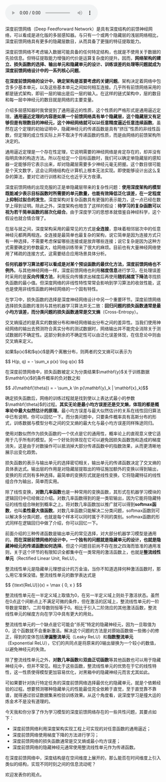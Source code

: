 <audio title="23 深度学习 _ 前方有路，未来可期：深度前馈网络" src="https://static001.geekbang.org/resource/audio/85/09/85714aa92045ae1bc4b065b5dc64a709.mp3" controls="controls"></audio> 
<p>深度前馈网络（Deep Feedforward Network）是具有深度结构的前馈神经网络，可以看成是进化版的多层感知器。与只有一个或两个隐藏层的浅层网络相比，深度前馈网络具有更多的隐藏层数目，从而具备了更强的特征提取能力。</p>
<p>深度前馈网络不考虑输入数据可能具备的任何特定结构，也就是不使用关于数据的先验信息。但特征提取能力增强的代价是运算复杂度的提升。因而，<strong>网络架构的建立、损失函数的选择、输出单元和隐藏单元的设计、训练误差的处理等问题就成为深度前馈网络设计中的一系列核心问题</strong>。</p>
<p><strong>在深度前馈网络的设计中，确定架构是首要考虑的关键问题</strong>。架构决定着网络中包含多少基本单元，以及这些基本单元之间如何相互连接。几乎所有前馈网络采用的都是链式架构，即前一层的输出是后一层的输入。在这样的链式架构中，层的数目和每一层中神经元的数目就是网络的主要变量。</p>
<p>介绍多层感知器时我曾提到了通用逼近的性质，这个性质的严格形式是通用逼近定理。<strong>通用逼近定理的内容是如果一个前馈网络具有单个隐藏层，这个隐藏层又有足够但是有限数目的神经元，这个神经网络就可以以任意精度逼近任意连续函数</strong>。虽然在这个定理的初始证明中，隐藏神经元的传递函数是具有“挤压”性质的非线性函数，但定理的成立性实际上并不取决于传递函数的性质，而是由网络的前馈架构所决定的。</p>
<p>通用逼近定理是一个存在性定理，它说明需要的神经网络是肯定存在的，却并没有指明具体的构造方法。所以在给定一个目标函数时，我们可以确定单隐藏层的感知器一定能够将它表示出来，却对隐藏层需要多少神经元毫无把握。这个数目很可能是个天文数字，这会让网络结构在计算机上根本无法实现。即使能够设计出这么复杂的算法，要对它进行训练和泛化也近乎天方夜谭。</p>
<!-- [[[read_end]]] -->
<p>深度前馈网络的出现克服的正是单隐藏层带来的复杂性问题：<strong>使用深度架构的模型既能减少表示目标函数时所需要的单元数量，也能有效降低泛化误差，在一定程度上抑制过拟合的发生</strong>。深度架构对复杂函数具有更强的表示能力，这一点已经在数学上得到证明。除此之外，深度架构也暗含了这样的假设：<strong>待学习的复杂函数可以视为若干简单函数的层次化结合</strong>。由于深度学习的思想本就借鉴自神经科学，这个假设也就合情合理了。</p>
<p>在层与层之间，深度架构采用的最常见的方式是<strong>全连接</strong>，意味着相邻层次中的任意神经元都两两相连。全连接是最简单也最复杂的架构，说它简单是因为连接方式只有一种选择，不需要考虑保留哪些连接或是放弃哪些连接；说它复杂是因为这种方式需要确定的参数最大，给网络训练带来了很大的麻烦。目前也有大量神经网络使用了稀疏的连接方式，这需要结合应用场景具体分析。</p>
<p><strong>任何机器学习算法都可以看成是对某个预设函数的最优化方法，深度前馈网络也不例外</strong>。与其他神经网络一样，深度前馈网络也利用<strong>梯度信息</strong>进行学习，在处理误差时采用的是<strong>反向传播方法</strong>，利用反向传播求出梯度后再使用<strong>随机梯度下降法</strong>寻找损失函数的最小值。但深度网络的非线性特性常常会影响到学习算法的收敛性能，这也是使用非线性函数的神经网络的一个固有特性。</p>
<p>在学习中，损失函数的选择是深度神经网络设计中另一个重要环节。深度前馈网络选择损失函数的准则与其他机器学习算法并无二致：<strong>回归问题的损失函数通常是最小均方误差，而分类问题的损失函数通常是交叉熵</strong>（Cross-Entropy）。</p>
<p>交叉熵描述的是真实的数据分布和神经网络输出分布之间的差异性。当我们使用神经网络的输出去预测符合真实分布的测试数据时，网络输出并不能完全消除关于测试数据的不确定性。这部分剩余的不确定性可以由泛化误差体现，在信息论中则由交叉熵来定义。</p>
<p>如果$p(x)$和$q(x)$是两个离散分布，则两者的交叉熵可以表示为</p>
<p>$$ H(p, q) = - \sum_x p(x) \log q(x) $$</p>
<p>在深度前馈网络中，损失函数被定义为分类结果$\mathbf{y}$关于训练数据$\mathbf{x}$的条件概率的负对数之和</p>
<p>$$ J(\mathbf{\theta}) = - \sum_k \ln p(\mathbf{y}_k | \mathbf{x}_k)$$</p>
<p>确定损失函数后，网络的训练过程就是找到使以上表达式最小的参数$\mathbf{\theta}$的过程。<strong>其实无论是最小均方误差还是交叉熵，体现的都是概率论中最大似然估计的原理</strong>。最小均方误差与最大似然估计的关系在线性回归算法中已有说明，你可以回忆一下。而分类问题中，只要条件概率具有高斯分布的形式，训练数据与模型分布之间的交叉熵的最大化与最小均方误差同样殊途同归。</p>
<p>使用对数似然作为损失函数的一个优点是它的通用性，概率论上的直观意义使它适用于几乎所有的模型。另一个好处则体现在它可以避免因损失函数饱和造成的梯度消失，这是由于对数操作可以抵消掉大部分传递函数中的指数效果，从而更清晰地展示出变化趋势。</p>
<p>损失函数的表示与输出单元的选择密切相关，输出单元的传递函数决定了交叉熵的具体表达式。输出层的作用是对隐藏层提取出的特征施加额外的变换以得到输出，变换的形式则有多种选择。最简单的变换形式就是线性变换，它将隐藏特征的线性组合作为输出，简单而实用。</p>
<p>除了线性变换，<strong>对数几率函数</strong>也是一种常用的变换函数，其形式在机器学习模块的逻辑回归中已经做过介绍。对数几率函数得到的是一类软输出，因为它能将隐藏特征的线性组合映射到概率之上。将对数几率函数加以推广就可以得到<strong>softmax函数</strong>，也叫<strong>柔性最大值函数</strong>。对数几率函数只能解决二分类问题，softmax函数则可以解决多分类问题，也就是每个样本可以同时属于不同的类别。softmax函数的形式同样在逻辑回归中做了介绍，你可以回忆一下。</p>
<p>前面介绍的三种传递函数是输出单元的常见选择，对大部分机器学习模型是通用的。<strong>而在深层前馈网络的设计中，一个独有的问题就是隐藏单元的设计，也就是隐藏神经元的传递函数如何选择</strong>。但这个问题目前尚不存在放之四海而皆准的通用准则，关于这个环节的有限知识全都集中在一类常用的激活函数上，也就是<strong>整流线性单元</strong>（Rectified Linear Unit, ReLU）。</p>
<p>整流线性单元是隐藏单元理想设计的万金油，当你不知道选择何种激活函数时，那么用它准保没错。整流线性单元的数学表达式是</p>
<p>$$ {\text{ReLU}}(x) = \max { 0, x } $$</p>
<p>整流线性单元在一半定义域上取值为0，在另一半定义域上则处于激活状态。虽然在0点这个间断点上不满足可微的条件，但在激活的区域上，整流线性单元的一阶导数是常数1，二阶导数则恒等于0。相比于引入二阶效应的其他激活函数，整流线性单元的梯度方向在学习中具有更大的用处。</p>
<p>整流线性单元的一个缺点是它可能会“杀死”特定的隐藏神经元，因为一旦取值为0，这个函数就不会重新激活。解决这个问题的方法是对原始函数做一些微小的修正，得到的变体包括<strong>渗漏整流单元</strong>（Leaky ReLU）和<strong>指数整流单元</strong>（Exponential ReLU），它们的共同点是将原来的0输出替换为一个较小的数值，以避免神经元的失效。</p>
<p>除了整流线性单元之外，<strong>对数几率函数</strong>和<strong>双曲正切函数</strong>等其他函数也可以用于隐藏神经元中，但并不常见。相比于这些函数，整流线性单元的优势在于它的线性特性，这一性质使得模型更加容易优化，对黑箱中的隐藏神经元而言尤其如此。</p>
<p>可如果要针对执行特定任务的深度前馈网络选择最优化的隐藏单元，就是个依赖经验的过程。想要预测哪种隐藏单元的性能最佳完全依赖于直觉，至于直觉靠不靠谱，就得通过验证数据集来检验训练效果。从这个角度看，说深度学习是撞大运的炼金术不是没有道理的。</p>
<p>今天我和你分享了作为学习模型的深度前馈网络存在的一些共性问题，其要点如下：</p>
<ul>
<li>深度前馈网络利用深度架构实现工程上可实现的对任意函数的通用逼近；</li>
<li>深度前馈网络使用梯度下降的方法进行学习；</li>
<li>深度前馈网络的损失函数通常是交叉熵或最小均方误差；</li>
<li>深度前馈网络的隐藏神经元通常使用整流线性单元作为传递函数。</li>
</ul>
<p>在深度前馈网络中，深度结构是在空间维度上展开的，那么能否在时间维度上引入类似的结构，实现不同时刻之间的信息流动呢？</p>
<p>欢迎发表你的观点。</p>
<p><img src="https://static001.geekbang.org/resource/image/06/c1/069de9897e302f8f9dc372b7459a0ec1.jpg" alt="" /></p>
